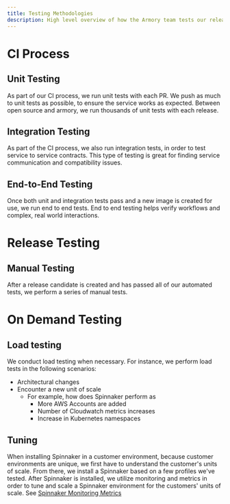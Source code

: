 ```yaml
---
title: Testing Methodologies
description: High level overview of how the Armory team tests our releases
---
```


# CI Process

## Unit Testing

As part of our CI process, we run unit tests with each PR. We push as much to unit tests as possible, to ensure the service works as expected. Between open source and armory, we run thousands of unit tests with each release.

## Integration Testing

As part of the CI process, we also run integration tests, in order to test service to service contracts. This type of testing is great for finding service communication and compatibility issues.

## End-to-End Testing

Once both unit and integration tests pass and a new image is created for use, we run end to end tests. End to end testing helps verify workflows and complex, real world interactions.


# Release Testing

## Manual Testing

After a release candidate is created and has passed all of our automated tests, we perform a series of manual tests.

# On Demand Testing

## Load testing

We conduct load testing when necessary. For instance, we perform load tests in the following scenarios:

- Architectural changes
- Encounter a new unit of scale
  - For example, how does Spinnaker perform as
    - More AWS Accounts are added
    - Number of Cloudwatch metrics increases
    - Increase in Kubernetes namespaces

## Tuning

When installing Spinnaker in a customer environment, because customer environments are unique, we first have to understand the customer&#39;s units of scale. From there, we install a Spinnaker based on a few profiles we&#39;ve tested. After Spinnaker is installed, we utilize monitoring and metrics in order to tune and scale a Spinnaker environment for the customers&#39; units of scale.  See [Spinnaker Monitoring Metrics](https://armory.slab.com/posts/mhge9l4u)
